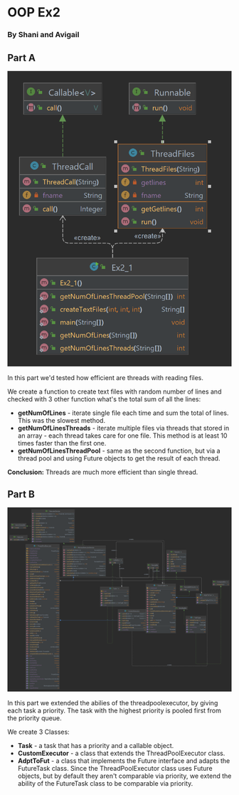 # OOP Ex2
### By Shani and Avigail


## Part A
![UML.png](src%2FPartA%2FUML.png)

In this part we'd tested how efficient are threads with reading files.

We create a function to create text files with random number of lines and checked with 3 other function what's the total sum of all the lines:

* **getNumOfLines** - iterate single file each time and sum the total of lines. This was the slowest method.
* **getNumOfLinesThreads** - iterate multiple files via threads that stored in an array - each thread takes care for one file. This method is at least 10 times faster than the first one.
* **getNumOfLinesThreadPool** - same as the second function, but via a thread pool and using Future objects to get the result of each thread.

**Conclusion:** Threads are much more efficient than single thread.

## Part B
![UML.png](src%2FPartB%2FUML.png)

In this part we extended the abilies of the threadpoolexecutor, by giving each task a priority. The task with the highest priority is pooled first from the priority queue.

We create 3 Classes:

* **Task** - a task that has a priority and a callable object.
* **CustomExecutor** - a class that extends the ThreadPoolExecutor class.
* **AdptToFut** - a class that implements the Future interface and adapts the FutureTask class. Since the ThreadPoolExecutor class uses Future objects, but by default they aren't comparable via priority, we extend the ability of the FutureTask class to be comparable via priority.